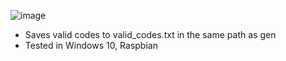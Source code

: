 ![image](https://github.com/Bt08s/Discord-Nitro-Generator/assets/68190921/e086a849-35e5-4200-8c1d-3c35c8e266c6)

* Saves valid codes to valid_codes.txt in the same path as gen
* Tested in Windows 10, Raspbian
